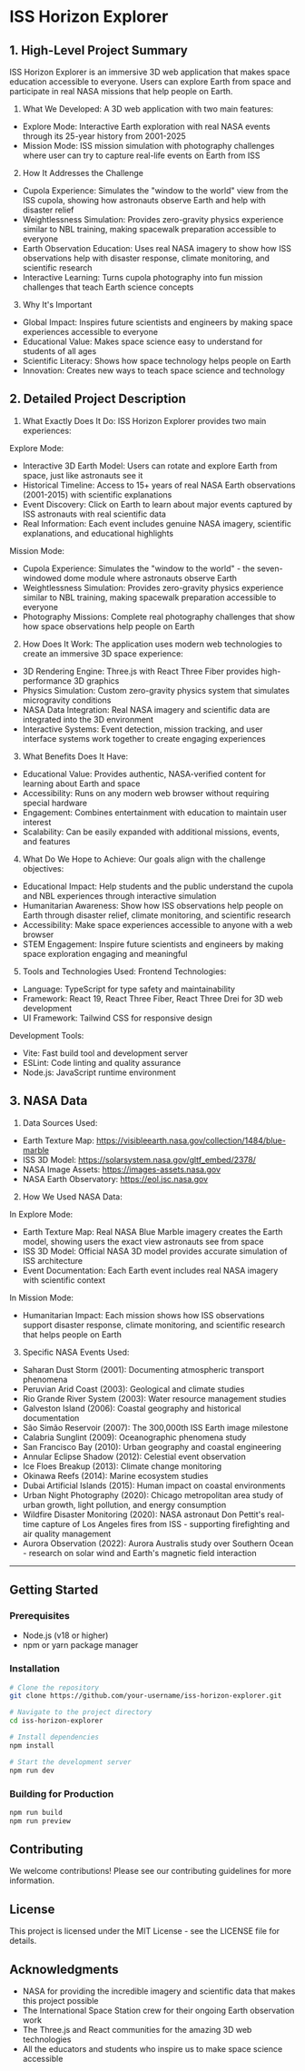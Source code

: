 # ISS Horizon Explorer

## 1. High-Level Project Summary

ISS Horizon Explorer is an immersive 3D web application that makes space education accessible to everyone. Users can explore Earth from space and participate in real NASA missions that help people on Earth.

1. What We Developed:
A 3D web application with two main features:
- Explore Mode: Interactive Earth exploration with real NASA events through its 25-year history from 2001-2025
- Mission Mode: ISS mission simulation with photography challenges where user can try to capture real-life events on Earth from ISS

2. How It Addresses the Challenge
- Cupola Experience: Simulates the "window to the world" view from the ISS cupola, showing how astronauts observe Earth and help with disaster relief
- Weightlessness Simulation: Provides zero-gravity physics experience similar to NBL training, making spacewalk preparation accessible to everyone
- Earth Observation Education: Uses real NASA imagery to show how ISS observations help with disaster response, climate monitoring, and scientific research
- Interactive Learning: Turns cupola photography into fun mission challenges that teach Earth science concepts

3. Why It's Important
- Global Impact: Inspires future scientists and engineers by making space experiences accessible to everyone
- Educational Value: Makes space science easy to understand for students of all ages
- Scientific Literacy: Shows how space technology helps people on Earth
- Innovation: Creates new ways to teach space science and technology

## 2. Detailed Project Description

1. What Exactly Does It Do:
ISS Horizon Explorer provides two main experiences:

Explore Mode:
- Interactive 3D Earth Model: Users can rotate and explore Earth from space, just like astronauts see it
- Historical Timeline: Access to 15+ years of real NASA Earth observations (2001-2015) with scientific explanations
- Event Discovery: Click on Earth to learn about major events captured by ISS astronauts with real scientific data
- Real Information: Each event includes genuine NASA imagery, scientific explanations, and educational highlights

Mission Mode:
- Cupola Experience: Simulates the "window to the world" - the seven-windowed dome module where astronauts observe Earth
- Weightlessness Simulation: Provides zero-gravity physics experience similar to NBL training, making spacewalk preparation accessible to everyone
- Photography Missions: Complete real photography challenges that show how space observations help people on Earth

2. How Does It Work:
The application uses modern web technologies to create an immersive 3D space experience:
- 3D Rendering Engine: Three.js with React Three Fiber provides high-performance 3D graphics
- Physics Simulation: Custom zero-gravity physics system that simulates microgravity conditions
- NASA Data Integration: Real NASA imagery and scientific data are integrated into the 3D environment
- Interactive Systems: Event detection, mission tracking, and user interface systems work together to create engaging experiences

3. What Benefits Does It Have:
- Educational Value: Provides authentic, NASA-verified content for learning about Earth and space
- Accessibility: Runs on any modern web browser without requiring special hardware
- Engagement: Combines entertainment with education to maintain user interest
- Scalability: Can be easily expanded with additional missions, events, and features

4. What Do We Hope to Achieve:
Our goals align with the challenge objectives:
- Educational Impact: Help students and the public understand the cupola and NBL experiences through interactive simulation
- Humanitarian Awareness: Show how ISS observations help people on Earth through disaster relief, climate monitoring, and scientific research
- Accessibility: Make space experiences accessible to anyone with a web browser
- STEM Engagement: Inspire future scientists and engineers by making space exploration engaging and meaningful

5. Tools and Technologies Used:
Frontend Technologies:
- Language: TypeScript for type safety and maintainability
- Framework: React 19, React Three Fiber, React Three Drei for 3D web development
- UI Framework: Tailwind CSS for responsive design

Development Tools:
- Vite: Fast build tool and development server
- ESLint: Code linting and quality assurance
- Node.js: JavaScript runtime environment

## 3. NASA Data

1. Data Sources Used:
- Earth Texture Map: https://visibleearth.nasa.gov/collection/1484/blue-marble
- ISS 3D Model: https://solarsystem.nasa.gov/gltf_embed/2378/
- NASA Image Assets: https://images-assets.nasa.gov
- NASA Earth Observatory: https://eol.jsc.nasa.gov

2. How We Used NASA Data:

In Explore Mode:
- Earth Texture Map: Real NASA Blue Marble imagery creates the Earth model, showing users the exact view astronauts see from space
- ISS 3D Model: Official NASA 3D model provides accurate simulation of ISS architecture
- Event Documentation: Each Earth event includes real NASA imagery with scientific context

In Mission Mode:
- Humanitarian Impact: Each mission shows how ISS observations support disaster response, climate monitoring, and scientific research that helps people on Earth

3. Specific NASA Events Used:

- Saharan Dust Storm (2001): Documenting atmospheric transport phenomena
- Peruvian Arid Coast (2003): Geological and climate studies
- Rio Grande River System (2003): Water resource management studies
- Galveston Island (2006): Coastal geography and historical documentation
- São Simão Reservoir (2007): The 300,000th ISS Earth image milestone
- Calabria Sunglint (2009): Oceanographic phenomena study
- San Francisco Bay (2010): Urban geography and coastal engineering
- Annular Eclipse Shadow (2012): Celestial event observation
- Ice Floes Breakup (2013): Climate change monitoring
- Okinawa Reefs (2014): Marine ecosystem studies
- Dubai Artificial Islands (2015): Human impact on coastal environments
- Urban Night Photography (2020): Chicago metropolitan area study of urban growth, light pollution, and energy consumption
- Wildfire Disaster Monitoring (2020): NASA astronaut Don Pettit's real-time capture of Los Angeles fires from ISS - supporting firefighting and air quality management  
- Aurora Observation (2022): Aurora Australis study over Southern Ocean - research on solar wind and Earth's magnetic field interaction


---

## Getting Started

### Prerequisites
- Node.js (v18 or higher)
- npm or yarn package manager

### Installation
```bash
# Clone the repository
git clone https://github.com/your-username/iss-horizon-explorer.git

# Navigate to the project directory
cd iss-horizon-explorer

# Install dependencies
npm install

# Start the development server
npm run dev
```

### Building for Production
```bash
npm run build
npm run preview
```

## Contributing

We welcome contributions! Please see our contributing guidelines for more information.

## License

This project is licensed under the MIT License - see the LICENSE file for details.

## Acknowledgments

- NASA for providing the incredible imagery and scientific data that makes this project possible
- The International Space Station crew for their ongoing Earth observation work
- The Three.js and React communities for the amazing 3D web technologies
- All the educators and students who inspire us to make space science accessible